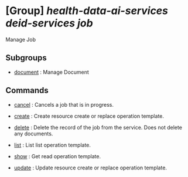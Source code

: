 # [Group] _health-data-ai-services deid-services job_

Manage Job

## Subgroups

- [document](/Commands/health-data-ai-services/deid-services/job/document/readme.md)
: Manage Document

## Commands

- [cancel](/Commands/health-data-ai-services/deid-services/job/_cancel.md)
: Cancels a job that is in progress. 

- [create](/Commands/health-data-ai-services/deid-services/job/_create.md)
: Create resource create or replace operation template.

- [delete](/Commands/health-data-ai-services/deid-services/job/_delete.md)
: Delete the record of the job from the service. Does not delete any documents.

- [list](/Commands/health-data-ai-services/deid-services/job/_list.md)
: List list operation template.

- [show](/Commands/health-data-ai-services/deid-services/job/_show.md)
: Get read operation template.

- [update](/Commands/health-data-ai-services/deid-services/job/_update.md)
: Update resource create or replace operation template.
